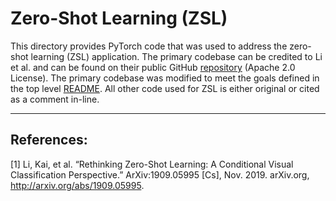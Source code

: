 # Zero-Shot Learning (ZSL)

This directory provides PyTorch code that was used to address the zero-shot learning (ZSL) application. The primary codebase can be credited to Li et al. and can be found on their public GitHub [repository](https://github.com/kailigo/cvcZSL) (Apache 2.0 License). The primary codebase was modified to meet the goals defined in the top level [README](../README.md). All other code used for ZSL is either original or cited as a comment in-line.

***


## References:
[1] Li, Kai, et al. “Rethinking Zero-Shot Learning: A Conditional Visual Classification Perspective.” ArXiv:1909.05995 [Cs], Nov. 2019. arXiv.org, http://arxiv.org/abs/1909.05995.
